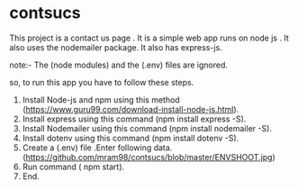 # contsucs

This project is a contact us page . 
It is a simple web app runs on node js .
It also uses the nodemailer package.
It also has express-js.

note:- The (node modules) and the (.env) files are ignored.

so, to run this app you have to follow these steps.
1. Install Node-js and npm using this method (https://www.guru99.com/download-install-node-js.html). 
2. Install express using this command (npm install express -S).
3. Install Nodemailer using this command (npm install nodemailer -S).
4. Install dotenv using this command (npm install dotenv -S).
5. Create a (.env) file .Enter following data.(https://github.com/mram98/contsucs/blob/master/ENVSHOOT.jpg)
6. Run command ( npm start).
7. End.


